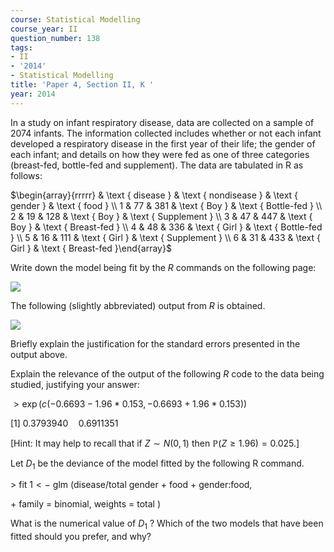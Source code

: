 ```yaml
---
course: Statistical Modelling
course_year: II
question_number: 138
tags:
- II
- '2014'
- Statistical Modelling
title: 'Paper 4, Section II, K '
year: 2014
---
```




In a study on infant respiratory disease, data are collected on a sample of 2074 infants. The information collected includes whether or not each infant developed a respiratory disease in the first year of their life; the gender of each infant; and details on how they were fed as one of three categories (breast-fed, bottle-fed and supplement). The data are tabulated in $\mathrm{R}$ as follows:

$\begin{array}{rrrrr} & \text { disease } & \text { nondisease } & \text { gender } & \text { food } \\ 1 & 77 & 381 & \text { Boy } & \text { Bottle-fed } \\ 2 & 19 & 128 & \text { Boy } & \text { Supplement } \\ 3 & 47 & 447 & \text { Boy } & \text { Breast-fed } \\ 4 & 48 & 336 & \text { Girl } & \text { Bottle-fed } \\ 5 & 16 & 111 & \text { Girl } & \text { Supplement } \\ 6 & 31 & 433 & \text { Girl } & \text { Breast-fed }\end{array}$

Write down the model being fit by the $R$ commands on the following page: 

![](https://cdn.mathpix.com/cropped/2022_04_28_1c93b7fb2aa72bd6cc1fg-092.jpg?height=93&width=754&top_left_y=232&top_left_x=210)

The following (slightly abbreviated) output from $R$ is obtained.

![](https://cdn.mathpix.com/cropped/2022_04_28_1c93b7fb2aa72bd6cc1fg-092.jpg?height=431&width=684&top_left_y=414&top_left_x=210)

Briefly explain the justification for the standard errors presented in the output above.

Explain the relevance of the output of the following $R$ code to the data being studied, justifying your answer:

$>\exp (c(-0.6693-1.96 * 0.153,-0.6693+1.96 * 0.153))$

[1] $0.3793940 \quad 0.6911351$

[Hint: It may help to recall that if $Z \sim N(0,1)$ then $\mathbb{P}(Z \geqslant 1.96)=0.025 .]$

Let $D_{1}$ be the deviance of the model fitted by the following $\mathrm{R}$ command.

$>$ fit $1<-$ glm (disease/total gender + food + gender:food,

$+$ family = binomial, weights = total $)$

What is the numerical value of $D_{1}$ ? Which of the two models that have been fitted should you prefer, and why?